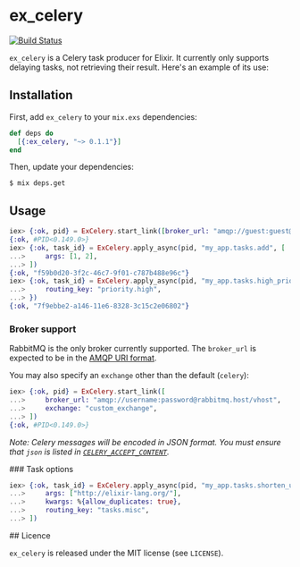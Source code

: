 # ex_celery

[![Build Status](https://travis-ci.org/robgolding/ex_celery.svg?branch=develop)](https://travis-ci.org/robgolding/ex_celery)


`ex_celery` is a Celery task producer for Elixir. It currently only supports
delaying tasks, not retrieving their result. Here's an example of its use:

## Installation

First, add `ex_celery` to your `mix.exs` dependencies:

```elixir
def deps do
  [{:ex_celery, "~> 0.1.1"}]
end
```

Then, update your dependencies:

```
$ mix deps.get
```

## Usage

```elixir
iex> {:ok, pid} = ExCelery.start_link([broker_url: "amqp://guest:guest@localhost"])
{:ok, #PID<0.149.0>}
iex> {:ok, task_id} = ExCelery.apply_async(pid, "my_app.tasks.add", [
...>     args: [1, 2],
...> ])
{:ok, "f59b0d20-3f2c-46c7-9f01-c787b488e96c"}
iex> {:ok, task_id} = ExCelery.apply_async(pid, "my_app.tasks.high_priority_task", [
...>     routing_key: "priority.high",
...> })
{:ok, "7f9ebbe2-a146-11e6-8328-3c15c2e06802"}
```

### Broker support

RabbitMQ is the only broker currently supported. The `broker_url` is expected
to be in the [AMQP URI format](https://www.rabbitmq.com/uri-spec.html).

You may also specify an `exchange` other than the default (`celery`):

```elixir
iex> {:ok, pid} = ExCelery.start_link([
...>     broker_url: "amqp://username:password@rabbitmq.host/vhost",
...>     exchange: "custom_exchange",
...> ])
{:ok, #PID<0.149.0>}
```

_Note: Celery messages will be encoded in JSON format. You must ensure that
`json` is listed in [`CELERY_ACCEPT_CONTENT`](http://docs.celeryproject.org/en/latest/configuration.html#celery-accept-content)._

### Task options

```elixir
iex> {:ok, task_id} = ExCelery.apply_async(pid, "my_app.tasks.shorten_url", [
...>     args: ["http://elixir-lang.org/"],
...>     kwargs: %{allow_duplicates: true},
...>     routing_key: "tasks.misc",
...> ])
```


## Licence

`ex_celery` is released under the MIT license (see `LICENSE`).
